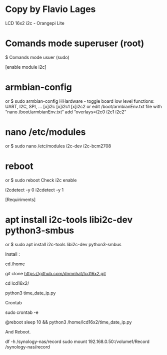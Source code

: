 # Copy by Flavio Lages

LCD 16x2 i2c - Orangepi Lite

# Comands mode superuser (root)
$ Comands mode usuer (sudo)

[enable module i2c]
# armbian-config 
or 
$ sudo armbian-config 
    HHardware - toggle board low level functions: UART, I2C, SPI, …
    [x]i2c
    [x]i2c1
    [x]i2c2
or 
edit /boot/armbianEnv.txt file with “nano /boot/armbianEnv.txt“
add “overlays=i2c0 i2c1 i2c2“
# nano /etc/modules 
or 
$ sudo nano /etc/modules 
    i2c-dev
    i2c-bcm2708

# reboot 
or 
$ sudo reboot
Check i2c enable 

i2cdetect -y 0
i2cdetect -y 1


[Requiriments]
# apt install i2c-tools libi2c-dev python3-smbus 
or
$ sudo apt install i2c-tools libi2c-dev python3-smbus

Install :

cd /home

git clone https://github.com/dnmnhat/lcd16x2.git

cd lcd16x2/

python3 time_date_ip.py

Crontab

sudo crontab -e

@reboot sleep 10 && python3 /home/lcd16x2/time_date_ip.py


And Reboot.

df -h /synology-nas/record
 sudo mount 192.168.0.50:/volume1/Record /synology-nas/record 
